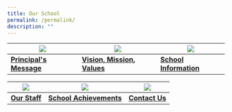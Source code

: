 ```yaml
---
title: Our School
permalink: /permalink/
description: ""
---
```

| ![](/images/Principal-Message.ico) |![](/images/VMV.ico)| ![](/images/School-Information.ico) |
| -------- | -------- | -------- |
| **[Principal's Message](/our-school/principals-message/)** | **[Vision, Mission, Values](/our-school/vision-mission-values/)** | **[School Information](/our-school/school-information/school-history/)** |

| ![](/images/Our-Staff.ico) | ![](/images/JR9-RF816-1%20(1).ico) | ![](/images/Contact%20Us.ico) |
| -------- | -------- | -------- |
| **[Our Staff](/our-school/our-staff/school-management-team/)** | **[School Achievements](/our-school/school-achievements/2023/)** |**[Contact Us](/our-school/contact-us/)** |